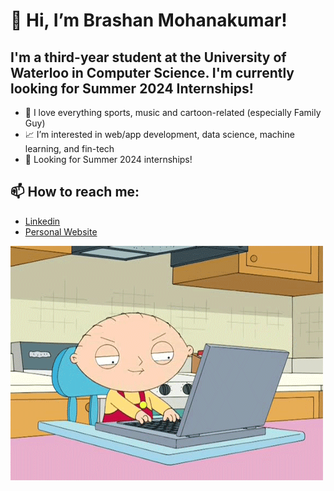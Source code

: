 # 👋 Hi, I’m Brashan Mohanakumar!

## I'm a third-year student at the University of Waterloo in Computer Science. I'm currently looking for Summer 2024 Internships!

- 🤩 I love everything sports, music and cartoon-related (especially Family Guy)
- 📈 I’m interested in web/app development, data science, machine learning, and fin-tech
- 👀 Looking for Summer 2024 internships!

## 📫 How to reach me:
- <a href="https://www.linkedin.com/in/brashan-mohanakumar" alt="">Linkedin</a>
- <a href="https://brashanm.github.io" alt="">Personal Website</a>

![](https://github.com/brashanm/brashanm/blob/main/familyGuy.gif)
